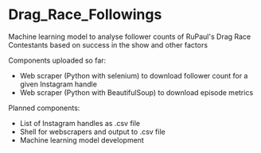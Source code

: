 # Drag_Race_Followings
Machine learning model to analyse follower counts of RuPaul's Drag Race Contestants based on success in the show and other factors

Components uploaded so far:
  - Web scraper (Python with selenium) to download follower count for a given Instagram handle
  - Web scraper (Python with BeautifulSoup) to download episode metrics

Planned components:
  - List of Instagram handles as .csv file
  - Shell for webscrapers and output to .csv file
  - Machine learning model development
